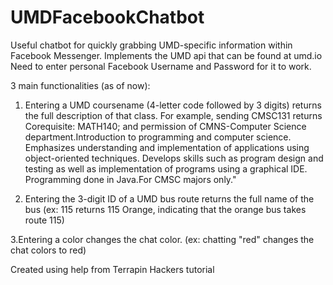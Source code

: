 # UMDFacebookChatbot
Useful chatbot for quickly grabbing UMD-specific information within Facebook Messenger. Implements the UMD api that can be found at umd.io
Need to enter personal Facebook Username and Password for it to work.

3 main functionalities (as of now):
1. Entering a UMD coursename (4-letter code followed by 3 digits) returns the full description of that class. For example, sending CMSC131 returns Corequisite: MATH140; and permission of CMNS-Computer Science department.Introduction to programming and computer science. Emphasizes understanding and implementation of applications using object-oriented techniques. Develops skills such as program design and testing as well as implementation of programs using a graphical IDE. Programming done in Java.For CMSC majors only."

2. Entering the 3-digit ID of a UMD bus route returns the full name of the bus (ex: 115 returns 115 Orange, indicating that the orange bus takes route 115)

3.Entering a color changes the chat color. (ex: chatting "red" changes the chat colors to red)

Created using help from Terrapin Hackers tutorial 
